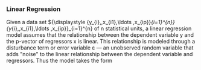 ### Linear Regression
Given a data set ${\displaystyle \{y_{i},\,x_{i1},\ldots ,x_{ip}\}_{i=1}^{n}}\{y_{i},\,x_{i1},\ldots ,x_{ip}\}_{i=1}^{n}
of n statistical units, a linear regression model assumes that the relationship between the dependent variable y and the p-vector of regressors x is linear. This relationship is modeled through a disturbance term or error variable ε — an unobserved random variable that adds "noise" to the linear relationship between the dependent variable and regressors. Thus the model takes the form
